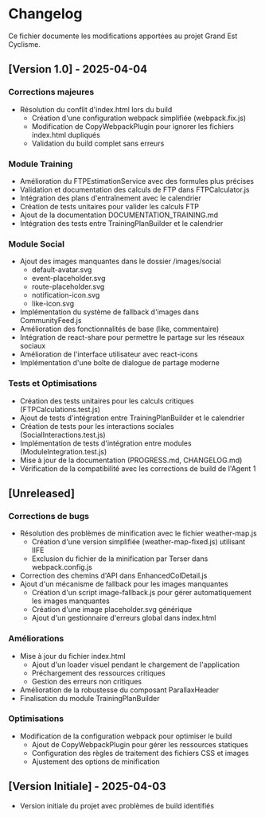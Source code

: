 # Changelog

Ce fichier documente les modifications apportées au projet Grand Est Cyclisme.

## [Version 1.0] - 2025-04-04

### Corrections majeures
- Résolution du conflit d'index.html lors du build
  - Création d'une configuration webpack simplifiée (webpack.fix.js)
  - Modification de CopyWebpackPlugin pour ignorer les fichiers index.html dupliqués
  - Validation du build complet sans erreurs

### Module Training
- Amélioration du FTPEstimationService avec des formules plus précises
- Validation et documentation des calculs de FTP dans FTPCalculator.js
- Intégration des plans d'entraînement avec le calendrier
- Création de tests unitaires pour valider les calculs FTP
- Ajout de la documentation DOCUMENTATION_TRAINING.md
- Intégration des tests entre TrainingPlanBuilder et le calendrier

### Module Social
- Ajout des images manquantes dans le dossier /images/social
  - default-avatar.svg
  - event-placeholder.svg
  - route-placeholder.svg
  - notification-icon.svg
  - like-icon.svg
- Implémentation du système de fallback d'images dans CommunityFeed.js
- Amélioration des fonctionnalités de base (like, commentaire)
- Intégration de react-share pour permettre le partage sur les réseaux sociaux
- Amélioration de l'interface utilisateur avec react-icons
- Implémentation d'une boîte de dialogue de partage moderne

### Tests et Optimisations
- Création des tests unitaires pour les calculs critiques (FTPCalculations.test.js)
- Ajout de tests d'intégration entre TrainingPlanBuilder et le calendrier
- Création de tests pour les interactions sociales (SocialInteractions.test.js)
- Implémentation de tests d'intégration entre modules (ModuleIntegration.test.js)
- Mise à jour de la documentation (PROGRESS.md, CHANGELOG.md)
- Vérification de la compatibilité avec les corrections de build de l'Agent 1

## [Unreleased]

### Corrections de bugs
- Résolution des problèmes de minification avec le fichier weather-map.js
  - Création d'une version simplifiée (weather-map-fixed.js) utilisant IIFE
  - Exclusion du fichier de la minification par Terser dans webpack.config.js
- Correction des chemins d'API dans EnhancedColDetail.js
- Ajout d'un mécanisme de fallback pour les images manquantes
  - Création d'un script image-fallback.js pour gérer automatiquement les images manquantes
  - Création d'une image placeholder.svg générique
  - Ajout d'un gestionnaire d'erreurs global dans index.html

### Améliorations
- Mise à jour du fichier index.html
  - Ajout d'un loader visuel pendant le chargement de l'application
  - Préchargement des ressources critiques
  - Gestion des erreurs non critiques
- Amélioration de la robustesse du composant ParallaxHeader
- Finalisation du module TrainingPlanBuilder

### Optimisations
- Modification de la configuration webpack pour optimiser le build
  - Ajout de CopyWebpackPlugin pour gérer les ressources statiques
  - Configuration des règles de traitement des fichiers CSS et images
  - Ajustement des options de minification

## [Version Initiale] - 2025-04-03
- Version initiale du projet avec problèmes de build identifiés
